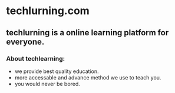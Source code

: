 # techlurning.com

## techlurning is a online learning platform for everyone.

### About techlearning:
* we provide best quality education.
* more accessable and advance method we use to teach you.
* you would never be bored.


